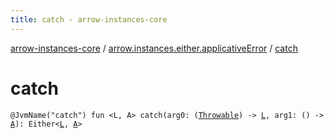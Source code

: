 ```yaml
---
title: catch - arrow-instances-core
---
```


[arrow-instances-core](../index.html) / [arrow.instances.either.applicativeError](index.html) / [catch](./catch.html)

# catch

`@JvmName("catch") fun <L, A> catch(arg0: (`[`Throwable`](https://kotlinlang.org/api/latest/jvm/stdlib/kotlin/-throwable/index.html)`) -> `[`L`](catch.html#L)`, arg1: () -> `[`A`](catch.html#A)`): Either<`[`L`](catch.html#L)`, `[`A`](catch.html#A)`>`